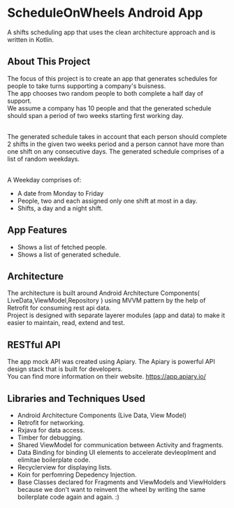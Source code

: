# ScheduleOnWheels Android App

A shifts scheduling app that uses the clean architecture approach and is written in Kotlin.

## About This Project
The focus of this project is to create an app that generates schedules for people to take turns supporting a company's buisness.
<br/>The app chooses two random people to both complete a half day of support.
<br/>We assume a company has 10 people and that the generated schedule should span a period of two weeks starting first working day. 

<br/>The generated schedule takes in account that each person should complete 2 shifts in the given two weeks period and a person cannot have more than one shift on any consecutive days.
The generated schedule comprises of a list of random weekdays.

<br/>A Weekday comprises of:
* A date from Monday to Friday
* People, two and each assigned only one shift at most in a day.
* Shifts, a day and a night shift. 


## App Features
* Shows a list of fetched people.
* Shows a list of generated schedule.

## Architecture
The architecture is built around Android Architecture Components( LiveData,ViewModel,Repository ) using MVVM pattern by the help of Retrofit for consuming rest api data.
<br/>Project is designed with separate layerer modules (app and data) to make it easier to maintain, read, extend and test.


## RESTful API
The app mock API was created using Apiary. The Apiary is powerful API design stack that is built for developers.
<br/>You can find more information on their website.
https://app.apiary.io/

## Libraries and Techniques Used
* Android Architecture Components (Live Data, View Model)
* Retrofit for networking. 
* Rxjava for data access.
* Timber for debugging.
* Shared ViewModel for communication between Activity and fragments.
* Data Binding for binding UI elements to accelerate devleoplment and elimitae boilerplate code.
* Recyclerview for displaying lists.
* Koin for perfomring Depedency Injection.
* Base Classes declared for Fragments and ViewModels and ViewHolders because we don't want to reinvent the wheel by writing the same boilerplate code again and again. :)



